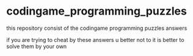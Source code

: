 # codingame_programming_puzzles

this repository consist of the codingame programming puzzles answers   

if you are trying to cheat by these answers u better not to it is better to solve them by your own  
